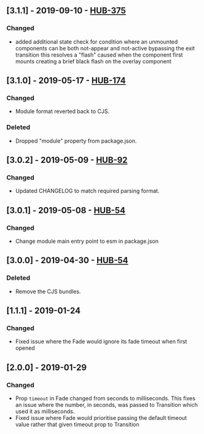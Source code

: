 ## [3.1.1] - 2019-09-10 - [HUB-375](https://creditandfinance.atlassian.net/browse/HUB-375)
### Changed
- added additional state check for condition where an unmounted components can be both not-appear and not-active bypassing the exit transition this resolves a "flash" caused when the component first mounts creating a brief black flash on the overlay component

## [3.1.0] - 2019-05-17 - [HUB-174](https://creditandfinance.atlassian.net/browse/HUB-174)
### Changed
- Module format reverted back to CJS.
### Deleted
- Dropped "module" property from package.json.

## [3.0.2] - 2019-05-09 - [HUB-92](https://creditandfinance.atlassian.net/browse/HUB-92)
### Changed
- Updated CHANGELOG to match required parsing format.

## [3.0.1] - 2019-05-08 - [HUB-54](https://creditandfinance.atlassian.net/browse/HUB-54)
### Changed
- Change module main entry point to esm in package.json

## [3.0.0] - 2019-04-30 - [HUB-54](https://creditandfinance.atlassian.net/browse/HUB-54)
### Deleted
- Remove the CJS bundles.

## [1.1.1] - 2019-01-24
### Changed
- Fixed issue where the Fade would ignore its fade timeout when first opened

## [2.0.0] - 2019-01-29
### Changed
- Prop `timeout` in Fade changed from seconds to milliseconds. This fixes an issue where the number, in seconds, was passed to Transition which used it as milliseconds.
- Fixed issue where Fade would prioritise passing the default timeout value rather that given timeout prop to Transition
